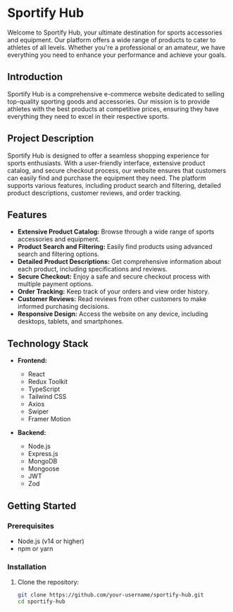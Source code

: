 # Sportify Hub

Welcome to Sportify Hub, your ultimate destination for sports accessories and equipment. Our platform offers a wide range of products to cater to athletes of all levels. Whether you're a professional or an amateur, we have everything you need to enhance your performance and achieve your goals.

## Introduction

Sportify Hub is a comprehensive e-commerce website dedicated to selling top-quality sporting goods and accessories. Our mission is to provide athletes with the best products at competitive prices, ensuring they have everything they need to excel in their respective sports.

## Project Description

Sportify Hub is designed to offer a seamless shopping experience for sports enthusiasts. With a user-friendly interface, extensive product catalog, and secure checkout process, our website ensures that customers can easily find and purchase the equipment they need. The platform supports various features, including product search and filtering, detailed product descriptions, customer reviews, and order tracking.

## Features

- **Extensive Product Catalog:** Browse through a wide range of sports accessories and equipment.
- **Product Search and Filtering:** Easily find products using advanced search and filtering options.
- **Detailed Product Descriptions:** Get comprehensive information about each product, including specifications and reviews.
- **Secure Checkout:** Enjoy a safe and secure checkout process with multiple payment options.
- **Order Tracking:** Keep track of your orders and view order history.
- **Customer Reviews:** Read reviews from other customers to make informed purchasing decisions.
- **Responsive Design:** Access the website on any device, including desktops, tablets, and smartphones.

## Technology Stack

- **Frontend:**
  - React
  - Redux Toolkit
  - TypeScript
  - Tailwind CSS
  - Axios
  - Swiper
  - Framer Motion

- **Backend:**
  - Node.js
  - Express.js
  - MongoDB
  - Mongoose
  - JWT
  - Zod

## Getting Started

### Prerequisites

- Node.js (v14 or higher)
- npm or yarn

### Installation

1. Clone the repository:
   ```bash
   git clone https://github.com/your-username/sportify-hub.git
   cd sportify-hub
